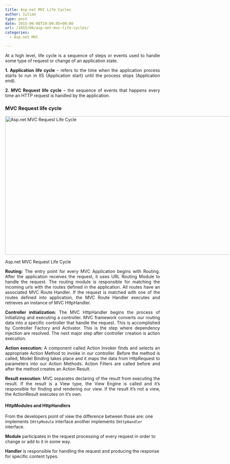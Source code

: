 ```yaml
---
title: Asp.net MVC Life Cycles
author: Iulian
type: post
date: 2015-06-08T19:09:05+00:00
url: /2015/06/asp-net-mvc-life-cycles/
categories:
  - Asp.net MVC

---
```

<p style="text-align: justify;">
  At a high level, life cycle is a sequence of steps or events used to handle some type of request or change of an application state.
</p>

<p style="text-align: justify;">
  <strong>1. Application life cycle</strong> &#8211; refers to the time when the application process starts to run in IIS (Application start) until the process stops (Application end).
</p>

<p style="text-align: justify;">
  <strong>2. MVC Request life cycle</strong> &#8211; the sequence of events that happens every time an HTTP request is handled by the application.
</p>

### MVC Request life cycle

<div id="attachment_600" style="width: 1091px" class="wp-caption aligncenter">
  <a href="http://www.iuliantabara.com/wp-content/uploads/2015/06/Asp.net-MVC-Request-Life-Cycle.jpg"><img class="wp-image-600 size-full" src="http://www.iuliantabara.com/wp-content/uploads/2015/06/Asp.net-MVC-Request-Life-Cycle.jpg" alt="Asp.net MVC Request Life Cycle" width="1081" height="450" srcset="https://www.iuliantabara.com/wp-content/uploads/2015/06/Asp.net-MVC-Request-Life-Cycle.jpg 1081w, https://www.iuliantabara.com/wp-content/uploads/2015/06/Asp.net-MVC-Request-Life-Cycle-300x125.jpg 300w, https://www.iuliantabara.com/wp-content/uploads/2015/06/Asp.net-MVC-Request-Life-Cycle-1024x426.jpg 1024w" sizes="(max-width: 1081px) 100vw, 1081px" /></a>
  
  <p class="wp-caption-text">
    Asp.net MVC Request Life Cycle
  </p>
</div>

<p style="text-align: justify;">
  <strong>Routing:</strong> The entry point for every MVC Application begins with Routing. After the application receives the request, it uses URL Routing Module to handle the request. The routing module is responsible for matching the incoming urls with the routes defined in the application. All routes have an associated MVC Route Handler. If the request is matched with one of the routes defined into application, the MVC Route Handler executes and retrieves an instance of MVC HttpHandler.
</p>

<p style="text-align: justify;">
  <strong>Controller initialization:</strong> The MVC HttpHandler begins the process of initializing and executing a controller. MVC framework converts our routing data into a specific controller that handle the request. This is accomplished by Controller Factory and Activator. This is the step where dependency injection are resolved. The next major step after controller creation is action execution.
</p>

<p style="text-align: justify;">
  <strong>Action execution:</strong> A component called Action Invoker finds and selects an appropriate Action Method to invoke in our controller. Before the method is called, Model Binding takes place and it maps the data from HttpRequest to parameters into our Action Methods. Action Filters are called before and after the method creates an Action Result.
</p>

<p style="text-align: justify;">
  <strong>Result execution</strong>: MVC separates declaring of the result from executing the result. If the result is a View type, the View Engine is called and it&#8217;s responsible for finding and rendering our view. If the result it&#8217;s not a view, the ActionResult executes on it&#8217;s own.
</p>

#### HttpModules and HttpHandlers

From the developers point of view the difference between those are: one implements `IHttpModule` interface another implements `IHttpHandler` interface.

**Module** participates in the request processing of every request in order to change or add to it in some way.

**Handler** is responsible for handling the request and producing the response for specific content types.